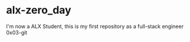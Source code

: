 # alx-zero_day
I'm now a ALX Student, this is my first repository as a full-stack engineer
0x03-git 
